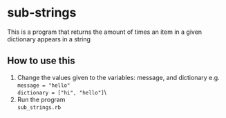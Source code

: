 # sub-strings
This is a program that returns the amount of times an item in a given dictionary appears in a string

## How to use this
1. Change the values given to the variables: message, and dictionary e.g.\
    ```message = "hello"```\
    ```dictionary = ["hi", "hello"]```\
2. Run the program\
    ```sub_strings.rb```